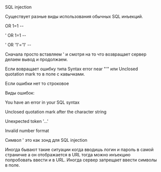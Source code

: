 SQL injection

Cуществует разные виды использования обычных SQL инъекций.

OR 1=1 --

' OR 1=1 --

' OR '1'='1' --

Сначала просто вставляем ' и смотря на то что возвращает сервер делаем вывод и продолжаем.

Если вовращает ошибку типа Syntax error near "'" или Unclosed quotation mark то в поле с кавычками.

Если ошибки нет то строковое

Виды ошибок: 

You have an error in your SQL syntax

Unclosed quotation mark after the character string

Unexpected token '...'

Invalid number format

Символ ' это как зонд для SQL injection

Иногда бывают такие ситуации когда вводишь логин и пароль в самой страничке а он отображается в URL тогда можно инъекцию попробовать ввести и в URL. Иногда сервер запрещает ввести символы в поле.